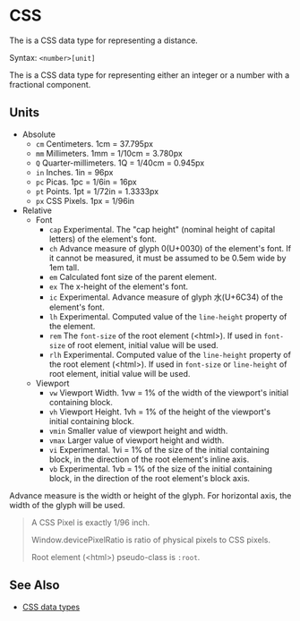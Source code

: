 # CSS <length>

The <length> is a CSS data type for representing a distance.

Syntax: `<number>[unit]`

The <number> is a CSS data type for representing either an integer or a number with a fractional component.

## Units
- Absolute
  - `cm` Centimeters. 1cm = 37.795px
  - `mm` Millimeters. 1mm = 1/10cm = 3.780px
  - `Q` Quarter-millimeters. 1Q = 1/40cm = 0.945px
  - `in` Inches. 1in = 96px
  - `pc` Picas. 1pc = 1/6in = 16px
  - `pt` Points. 1pt = 1/72in = 1.3333px
  - `px` CSS Pixels. 1px = 1/96in
- Relative
  - Font
    - `cap` Experimental. The "cap height" (nominal height of capital letters) of the element's font.
    - `ch` Advance measure of glyph 0(U+0030) of the element's font. If it cannot be measured, it must be assumed to be 0.5em wide by 1em tall.    
    - `em` Calculated font size of the parent element.
    - `ex` The x-height of the element's font.
    - `ic` Experimental. Advance measure of glyph 水(U+6C34) of the element's font.
    - `lh` Experimental. Computed value of the `line-height` property of the element.
    - `rem` The `font-size` of the root element (\<html\>). If used in `font-size` of root element, initial value will be used.
    - `rlh` Experimental. Computed value of the `line-height` property of the root element (\<html\>). If used in `font-size` or `line-height` of root element, initial value will be used.
  - Viewport
    - `vw` Viewport Width. 1vw = 1% of the width of the viewport's initial containing block.
    - `vh` Viewport Height. 1vh = 1% of the height of the viewport's initial containing block.
    - `vmin` Smaller value of viewport height and width.
    - `vmax` Larger value of viewport height and width.
    - `vi` Experimental. 1vi = 1% of the size of the initial containing block, in the direction of the root element's inline axis.
    - `vb` Experimental. 1vb = 1% of the size of the initial containing block, in the direction of the root element's block axis.

Advance measure is the width or height of the glyph. For horizontal axis, the width of the glyph will be used.

> A CSS Pixel is exactly 1/96 inch.
>
> Window.devicePixelRatio is ratio of physical pixels to CSS pixels.
>
> Root element (\<html\>) pseudo-class is `:root`.

## See Also
- [CSS data types](https://developer.mozilla.org/en-US/docs/Web/CSS/CSS_Types)